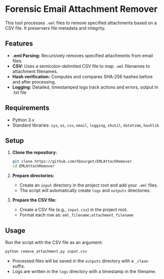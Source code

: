 # Forensic Email Attachment Remover

This tool processes `.eml` files to remove specified attachments based on a CSV file. It preservers file metadata and integrity.

## Features

- **.eml Parsing:** Recursively removes specified attachments from email files.
- **CSV:** Uses a semicolon-delimited CSV file to map `.eml` filenames to attachment filenames.
- **Hash verification:** Computes and compares SHA-256 hashes before and after processing.
- **Logging:** Detailed, timestamped logs track actions and errors, output in .txt file

## Requirements

- Python 3.x
- Standard libraries: `sys`, `os`, `csv`, `email`, `logging`, `shutil`, `datetime`, `hashlib`

## Setup

1. **Clone the repository:**
   ```bash
   git clone https://github.com/hbourget/EMLAttachRemover
   cd EMLAttachRemover
   ```
2. **Prepare directories:**
   - Create an `input` directory in the project root and add your `.eml` files.
   - The script will automatically create `logs` and `outputs` directories.

3. **Prepare the CSV file:**
   - Create a CSV file (e.g., `input.csv`) in the project root.
   - Format each row as: `eml_filename;attachment_filename`

## Usage

Run the script with the CSV file as an argument:
```bash
python remove_attachment.py input.csv
```

- Processed files will be saved in the `outputs` directory with a `_clean` suffix.
- Logs are written in the `logs` directory with a timestamp in the filename.
